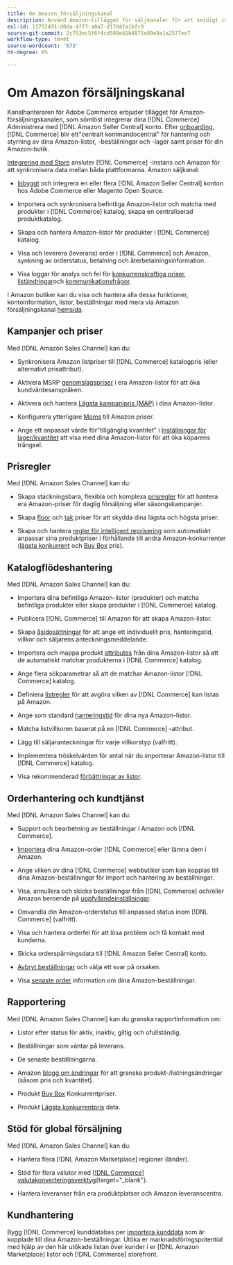 ```yaml
---
title: Om Amazon försäljningskanal
description: Använd Amazon-tillägget för säljkanaler för att smidigt integrera Adobe Commerce eller Magento Open Source med ditt Amazon Seller Central-konto.
exl-id: 11752491-d0da-4ff7-a0a7-d17d4fa1bfc9
source-git-commit: 2c753ec5f6f4cd509e61b4875e09e9a1a2577ee7
workflow-type: tm+mt
source-wordcount: '673'
ht-degree: 0%

---
```


# Om Amazon försäljningskanal

Kanalhanteraren för Adobe Commerce erbjuder tillägget för Amazon-försäljningskanalen, som sömlöst integrerar dina [!DNL Commerce] Administrera med [!DNL Amazon Seller Central] konto. Efter [onboarding](./amazon-onboarding-home.md), [!DNL Commerce] blir ett&quot;centralt kommandocentral&quot; för hantering och styrning av dina Amazon-listor, -beställningar och -lager samt priser för din Amazon-butik.

[Integrering med Store](./store-integration.md) ansluter [!DNL Commerce] -instans och Amazon för att synkronisera data mellan båda plattformarna. Amazon säljkanal:

- [Inbyggt](./amazon-onboarding-home.md) och integrera en eller flera [!DNL Amazon Seller Central] konton hos Adobe Commerce eller Magento Open Source.

- Importera och synkronisera befintliga Amazon-listor och matcha med produkter i [!DNL Commerce] katalog, skapa en centraliserad produktkatalog.

- Skapa och hantera Amazon-listor för produkter i [!DNL Commerce] katalog.

- Visa och leverera (leverans) order i [!DNL Commerce] och Amazon, synkning av orderstatus, betalning och återbetalningsinformation.

- Visa loggar för analys och fel för [konkurrenskraftiga priser](./competitive-price-analysis.md), [liständringar](./listing-changes-log.md)och [kommunikationsfrågor](./communication-errors-log.md).

I Amazon butiker kan du visa och hantera alla dessa funktioner, kontoinformation, listor, beställningar med mera via Amazon försäljningskanal [hemsida](./amazon-sales-channel-home.md).

## Kampanjer och priser

Med [!DNL Amazon Sales Channel] kan du:

- Synkronisera Amazon listpriser till [!DNL Commerce] katalogpris (eller alternativt prisattribut).

- Aktivera MSRP [genomslagspriser](./listing-price.md#configure-listing-price-settings) i era Amazon-listor för att öka kundvärdesanspråken.

- Aktivera och hantera [Lägsta kampanjpris (MAP)](./listing-price.md#configure-listing-price-settings) i dina Amazon-listor.

- Konfigurera ytterligare [Moms](./listing-price.md#configure-listing-price-settings) till Amazon priser.

- Ange ett anpassat värde för&quot;tillgänglig kvantitet&quot; i [Inställningar för lager/kvantitet](./stock-quantity.md#configure-stock--quantity-settings) att visa med dina Amazon-listor för att öka köparens trängsel.

## Prisregler

Med [!DNL Amazon Sales Channel] kan du:

- Skapa stackningsbara, flexibla och komplexa [prisregler](./pricing-products.md) för att hantera era Amazon-priser för daglig försäljning eller säsongskampanjer.

- Skapa [floor](./floor-price.md) och [tak](./optional-ceiling-price.md) priser för att skydda dina lägsta och högsta priser.

- Skapa och hantera [regler för intelligent reprisering](./intelligent-repricing-rules.md) som automatiskt anpassar sina produktpriser i förhållande till andra Amazon-konkurrenter ([lägsta konkurrent](./lowest-competitor-pricing.md) och [Buy Box](./buy-box-competitor-pricing.md) pris).

## Katalogflödeshantering

Med [!DNL Amazon Sales Channel] kan du:

- Importera dina befintliga Amazon-listor (produkter) och matcha befintliga produkter eller skapa produkter i [!DNL Commerce] katalog.

- Publicera [!DNL Commerce] till Amazon för att skapa Amazon-listor.

- Skapa [åsidosättningar](./creating-editing-overrides.md) för att ange ett individuellt pris, hanteringstid, villkor och säljarens anteckningsmeddelande.

- Importera och mappa produkt [attributes](./attributes-view.md) från dina Amazon-listor så att de automatiskt matchar produkterna i [!DNL Commerce] katalog.

- Ange flera sökparametrar så att de matchar Amazon-listor [!DNL Commerce] katalog.

- Definiera [listregler](./listing-rules.md) för att avgöra vilken av [!DNL Commerce] kan listas på Amazon.

- Ange som standard [hanteringstid](./product-listing-actions.md) för dina nya Amazon-listor.

- Matcha listvillkoren baserat på en [!DNL Commerce] -attribut.

- Lägg till säljaranteckningar för varje villkorstyp (valfritt).

- Implementera tröskelvärden för antal när du importerar Amazon-listor till [!DNL Commerce] katalog.

- Visa rekommenderad [förbättringar av listor](./listing-improvements.md).

## Orderhantering och kundtjänst

Med [!DNL Amazon Sales Channel] kan du:

- Support och bearbetning av beställningar i Amazon och [!DNL Commerce].

- [Importera](./order-settings.md#configure-order-settings) dina Amazon-order [!DNL Commerce] eller lämna dem i Amazon.

- Ange vilken av dina [!DNL Commerce] webbutiker som kan kopplas till dina Amazon-beställningar för import och hantering av beställningar.

- Visa, annullera och skicka beställningar från [!DNL Commerce] och/eller Amazon beroende på [uppfyllandeinställningar](./fulfilled-by.md).

- Omvandla din Amazon-orderstatus till anpassad status inom [!DNL Commerce] (valfritt).

- Visa och hantera orderfel för att lösa problem och få kontakt med kunderna.

- Skicka orderspårningsdata till [!DNL Amazon Seller Central] konto.

- [Avbryt beställningar](./cancel-unshipped-order.md) och välja ett svar på orsaken.

- Visa [senaste order](./amazon-store-dashboard.md) information om dina Amazon-beställningar.

## Rapportering

Med [!DNL Amazon Sales Channel] kan du granska rapportinformation om:

- Listor efter status för aktiv, inaktiv, giltig och ofullständig.

- Beställningar som väntar på leverans.

- De senaste beställningarna.

- Amazon [blogg om ändringar](./listing-changes-log.md) för att granska produkt-/listningsändringar (såsom pris och kvantitet).

- Produkt [Buy Box](./buy-box-competitor-pricing.md) Konkurrentpriser.

- Produkt [Lägsta konkurrentpris](./lowest-competitor-pricing.md) data.

## Stöd för global försäljning

Med [!DNL Amazon Sales Channel] kan du:

- Hantera flera [!DNL Amazon Marketplace] regioner (länder).

- Stöd för flera valutor med [[!DNL Commerce] valutakonverteringsverktyg](https://docs.magento.com/user-guide/stores/currency-configuration.html){target=&quot;_blank&quot;}.

- Hantera leveranser från era produktplatser och Amazon leveranscentra.

## Kundhantering

Bygg [!DNL Commerce] kunddatabas per [importera kunddata](./order-settings.md#configure-order-settings) som är kopplade till dina Amazon-beställningar. Utöka er marknadsföringspotential med hjälp av den här utökade listan över kunder i er [!DNL Amazon Marketplace] listor och [!DNL Commerce] storefront.
